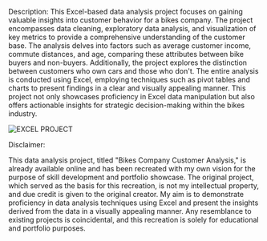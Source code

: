 Description:
This Excel-based data analysis project focuses on gaining valuable insights into customer behavior for a bikes company. The project encompasses data cleaning, exploratory data analysis, and visualization of key metrics to provide a comprehensive understanding of the customer base. The analysis delves into factors such as average customer income, commute distances, and age, comparing these attributes between bike buyers and non-buyers. Additionally, the project explores the distinction between customers who own cars and those who don't. The entire analysis is conducted using Excel, employing techniques such as pivot tables and charts to present findings in a clear and visually appealing manner. This project not only showcases proficiency in Excel data manipulation but also offers actionable insights for strategic decision-making within the bikes industry.

![EXCEL PROJECT](https://github.com/pizzo54/Bikes-Company-Customer-Analysis/assets/87623142/61b5bc2e-ae55-478f-88e6-7241a203d970)


Disclaimer:

This data analysis project, titled "Bikes Company Customer Analysis," is already available online and has been recreated with my own vision for the purpose of skill development and portfolio showcase. The original project, which served as the basis for this recreation, is not my intellectual property, and due credit is given to the original creator. My aim is to demonstrate proficiency in data analysis techniques using Excel and present the insights derived from the data in a visually appealing manner. Any resemblance to existing projects is coincidental, and this recreation is solely for educational and portfolio purposes.
